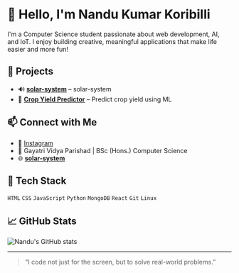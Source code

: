 # 👋 Hello, I'm Nandu Kumar Koribilli

I'm a Computer Science student passionate about web development, AI, and IoT. I enjoy building creative, meaningful applications that make life easier and more fun!

## 🚀 Projects
- 🔊 **[solar-system](https://github.com/Nandukumar-koribilli/solar-system)** – solar-system
- 🌱 **[Crop Yield Predictor](https://github.com/Nandukumar-koribilli/CropYieldPredictor/tree/main/CropYieldPredictor)** – Predict crop yield using ML

## 📫 Connect with Me
- 💼 [Instagram](https://www.instagram.com/nandukumar_official)
- 📍 Gayatri Vidya Parishad | BSc (Hons.) Computer Science
- 🌐 **[solar-system](https://github.com/Nandukumar-koribilli/my-portfolio)** 

## 🧠 Tech Stack
`HTML` `CSS` `JavaScript` `Python` `MongoDB` `React` `Git` `Linux`

## 📈 GitHub Stats
![Nandu's GitHub stats](https://github-readme-stats.vercel.app/api?username=nandu9980&show_icons=true&theme=github_dark)

---

> “I code not just for the screen, but to solve real-world problems.”
